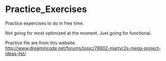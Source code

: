 # Practice_Exercises
Practice expercises  to do in free time.

Not going for most optimized at the moment. Just going for functional.

Practice file are from this website.
http://www.dreamincode.net/forums/topic/78802-martyr2s-mega-project-ideas-list/
